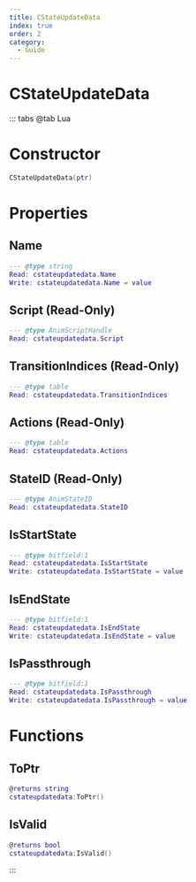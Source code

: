 ```yaml
---
title: CStateUpdateData
index: true
order: 2
category:
  - Guide
---
```


# CStateUpdateData

::: tabs
@tab Lua
# Constructor
```lua
CStateUpdateData(ptr)
```
# Properties
## Name 
```lua
--- @type string
Read: cstateupdatedata.Name
Write: cstateupdatedata.Name = value
```
## Script (Read-Only)
```lua
--- @type AnimScriptHandle
Read: cstateupdatedata.Script
```
## TransitionIndices (Read-Only)
```lua
--- @type table
Read: cstateupdatedata.TransitionIndices
```
## Actions (Read-Only)
```lua
--- @type table
Read: cstateupdatedata.Actions
```
## StateID (Read-Only)
```lua
--- @type AnimStateID
Read: cstateupdatedata.StateID
```
## IsStartState 
```lua
--- @type bitfield:1
Read: cstateupdatedata.IsStartState
Write: cstateupdatedata.IsStartState = value
```
## IsEndState 
```lua
--- @type bitfield:1
Read: cstateupdatedata.IsEndState
Write: cstateupdatedata.IsEndState = value
```
## IsPassthrough 
```lua
--- @type bitfield:1
Read: cstateupdatedata.IsPassthrough
Write: cstateupdatedata.IsPassthrough = value
```
# Functions
## ToPtr
```lua
@returns string
cstateupdatedata:ToPtr()
```
## IsValid
```lua
@returns bool
cstateupdatedata:IsValid()
```

:::